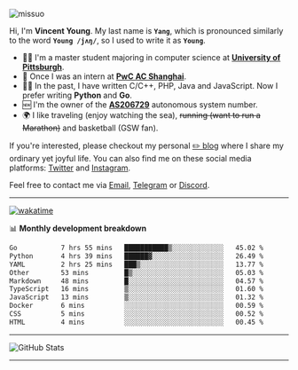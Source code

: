 <p align="left"> <img src="https://komarev.com/ghpvc/?username=missuo&label=Profile%20views&color=0e75b6&style=flat" alt="missuo" /> </p>


Hi, I'm **Vincent Young**. My last name is **`Yang`**, which is pronounced similarly to the word **`Young /jʌŋ/`**, so I used to write it as **`Young`**. 

-  👨‍🎓 I'm a master student majoring in computer science at [**University of Pittsburgh**](https://www.pitt.edu).
-  💼 Once I was an intern at **[PwC AC Shanghai](https://www.linkedin.com/company/pwc-ac-shanghai/)**.
-  👨‍💻 In the past, I have written C/C++, PHP, Java and JavaScript. Now I prefer writing **Python** and **Go**.
-  🆕 I'm the owner of the **[AS206729](https://bgp.tools/AS206729)** autonomous system number.
-  🌍 I like traveling (enjoy watching the sea), ~~running (want to run a Marathon)~~ and basketball (GSW fan).

If you're interested, please checkout my personal [✏️ blog](https://missuo.me/) where I share my ordinary yet joyful life. You can also find me on these social media platforms: [Twitter](https://twitter.com/m1ssuo) and [Instagram](https://www.instagram.com/m1ssuo).

Feel free to contact me via <a href="mailto:i@yyt.moe">Email</a>, [Telegram](https://t.me/missuo) or [Discord](https://discordapp.com/users/missuo#7448).

-------

[![wakatime](https://wakatime.com/badge/user/c13cd961-40ca-417a-afb6-1f9ea8ac295c.svg)](https://wakatime.com/@missuo)

📊 **Monthly development breakdown**
<!--START_SECTION:waka-->

```txt
Go           7 hrs 55 mins   ███████████▒░░░░░░░░░░░░░   45.02 %
Python       4 hrs 39 mins   ██████▓░░░░░░░░░░░░░░░░░░   26.49 %
YAML         2 hrs 25 mins   ███▒░░░░░░░░░░░░░░░░░░░░░   13.77 %
Other        53 mins         █▒░░░░░░░░░░░░░░░░░░░░░░░   05.03 %
Markdown     48 mins         █░░░░░░░░░░░░░░░░░░░░░░░░   04.57 %
TypeScript   16 mins         ▒░░░░░░░░░░░░░░░░░░░░░░░░   01.60 %
JavaScript   13 mins         ▒░░░░░░░░░░░░░░░░░░░░░░░░   01.32 %
Docker       6 mins          ░░░░░░░░░░░░░░░░░░░░░░░░░   00.59 %
CSS          5 mins          ░░░░░░░░░░░░░░░░░░░░░░░░░   00.52 %
HTML         4 mins          ░░░░░░░░░░░░░░░░░░░░░░░░░   00.45 %
```

<!--END_SECTION:waka-->

-------

![GitHub Stats](https://github-readme-stats-opal-alpha-76.vercel.app/api?username=missuo&show_icons=true&theme=transparent)

-------

